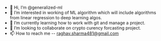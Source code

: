 - 👋 Hi, I’m @generalized-ml
- 👀 I’m interested in working of ML algorithm which will include algorithms from linear regression to deep learning algos. 
- 🌱 I’m currently learning how to work with git and manage a project. 
- 💞️ I’m looking to collaborate on crypto curency forcasting project.
- 📫 How to reach me -- raghav.sharma481@gmail.com

<!---
generalized-ml/generalized-ml is a ✨ special ✨ repository because its `README.md` (this file) appears on your GitHub profile.
You can click the Preview link to take a look at your changes.
--->
